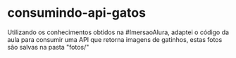 # consumindo-api-gatos
Utilizando os conhecimentos obtidos na #ImersaoAlura, adaptei o código da aula para consumir uma API que retorna imagens de gatinhos, estas fotos são salvas na pasta "fotos/"
